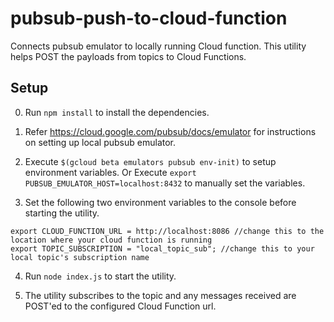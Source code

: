 # pubsub-push-to-cloud-function

Connects pubsub emulator to locally running Cloud function. This utility helps POST the payloads from topics to Cloud Functions.

## Setup

0. Run `npm install` to install the dependencies.

1. Refer https://cloud.google.com/pubsub/docs/emulator for instructions on setting up local pubsub emulator.

2. Execute `$(gcloud beta emulators pubsub env-init)` to setup environment variables. Or Execute `export PUBSUB_EMULATOR_HOST=localhost:8432` to manually set the variables.

3. Set the following two environment variables to the console before starting the utility.

```
export CLOUD_FUNCTION_URL = http://localhost:8086 //change this to the location where your cloud function is running
export TOPIC_SUBSCRIPTION = "local_topic_sub"; //change this to your local topic's subscription name

```

4. Run `node index.js` to start the utility.

5. The utility subscribes to the topic and any messages received are POST'ed to the configured Cloud Function url.
